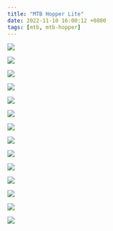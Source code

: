 ```yaml
---
title: "MTB Hopper Lite"
date: 2022-11-10 16:00:12 +0800
tags: [mtb, mtb-hopper]
---
```

![](images/cover.png)
<!--truncate-->
![](images/01.png)

![](images/02.png)

![](images/03.png)

![](images/04.png)

![](images/05.png)

![](images/6-1.jpeg)

![](images/6-2.jpeg)

![](images/06.png)

![](images/07.png)

![](images/08.png)

![](images/09.png)

![](images/10.png)

![](images/11.jpeg)
